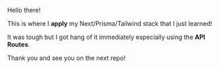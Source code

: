 Hello there!

This is where I <b>apply</b> my Next/Prisma/Tailwind stack that I just learned!

It was tough but I got hang of it immediately especially using the <b>API Routes</b>.

Thank you and see you on the next repo!
